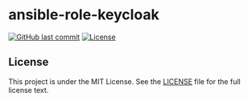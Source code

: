 # ansible-role-keycloak

[![GitHub last commit](https://img.shields.io/github/last-commit/ursinn/ansible-role-keycloak?logo=github&style=for-the-badge)](https://github.com/ursinn/ansible-role-keycloak/commits)
[![License](https://img.shields.io/github/license/ursinn/ansible-role-keycloak?style=for-the-badge)](https://github.com/ursinn/ansible-role-keycloak/blob/main/LICENSE)

## License

This project is under the MIT License. See the [LICENSE](https://github.com/ursinn/ansible-role-keycloak/blob/main/LICENSE) file for the full license text.
